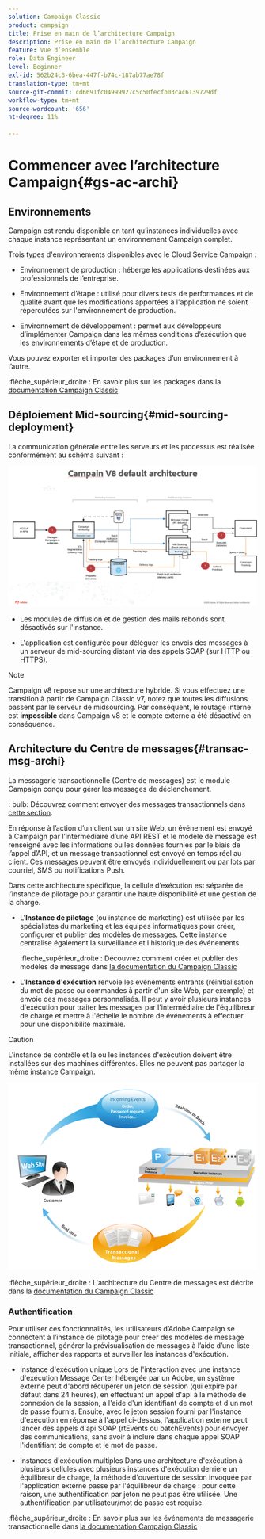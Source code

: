 ```yaml
---
solution: Campaign Classic
product: campaign
title: Prise en main de l’architecture Campaign
description: Prise en main de l’architecture Campaign
feature: Vue d’ensemble
role: Data Engineer
level: Beginner
exl-id: 562b24c3-6bea-447f-b74c-187ab77ae78f
translation-type: tm+mt
source-git-commit: cd6691fc04999927c5c50fecfb03cac6139729df
workflow-type: tm+mt
source-wordcount: '656'
ht-degree: 11%

---
```


# Commencer avec l’architecture Campaign{#gs-ac-archi}

## Environnements

Campaign est rendu disponible en tant qu’instances individuelles avec chaque instance représentant un environnement Campaign complet.

Trois types d&#39;environnements disponibles avec le Cloud Service Campaign :

* Environnement de production : héberge les applications destinées aux professionnels de l’entreprise.

* Environnement d’étape : utilisé pour divers tests de performances et de qualité avant que les modifications apportées à l&#39;application ne soient répercutées sur l&#39;environnement de production.

* Environnement de développement : permet aux développeurs d’implémenter Campaign dans les mêmes conditions d’exécution que les environnements d’étape et de production.

Vous pouvez exporter et importer des packages d’un environnement à l’autre.

:flèche_supérieur_droite : En savoir plus sur les packages dans la [documentation Campaign Classic](https://experienceleague.adobe.com/docs/campaign-classic/using/getting-started/administration-basics/working-with-data-packages.html?lang=en#about-data-packages)

## Déploiement Mid-sourcing{#mid-sourcing-deployment}

La communication générale entre les serveurs et les processus est réalisée conformément au schéma suivant :

![](assets/architecture.png)

* Les modules de diffusion et de gestion des mails rebonds sont désactivés sur l&#39;instance.

* L&#39;application est configurée pour déléguer les envois des messages à un serveur de mid-sourcing distant via des appels SOAP (sur HTTP ou HTTPS).

>[!NOTE]
>
> Campaign v8 repose sur une architecture hybride. Si vous effectuez une transition à partir de Campaign Classic v7, notez que toutes les diffusions passent par le serveur de midsourcing.
> Par conséquent, le routage interne est **impossible** dans Campaign v8 et le compte externe a été désactivé en conséquence.


## Architecture du Centre de messages{#transac-msg-archi}

La messagerie transactionnelle (Centre de messages) est le module Campaign conçu pour gérer les messages de déclenchement.

: bulb: Découvrez comment envoyer des messages transactionnels dans [cette section](../send/transactional.md).

En réponse à l’action d’un client sur un site Web, un événement est envoyé à Campaign par l’intermédiaire d’une API REST et le modèle de message est renseigné avec les informations ou les données fournies par le biais de l’appel d’API, et un message transactionnel est envoyé en temps réel au client. Ces messages peuvent être envoyés individuellement ou par lots par courriel, SMS ou notifications Push.

Dans cette architecture spécifique, la cellule d’exécution est séparée de l’instance de pilotage pour garantir une haute disponibilité et une gestion de la charge.

* L&#39;**Instance de pilotage** (ou instance de marketing) est utilisée par les spécialistes du marketing et les équipes informatiques pour créer, configurer et publier des modèles de messages. Cette instance centralise également la surveillance et l&#39;historique des événements.

   :flèche_supérieur_droite : Découvrez comment créer et publier des modèles de message dans [la documentation du Campaign Classic](https://experienceleague.adobe.com/docs/campaign-classic/using/transactional-messaging/message-templates/introduction.html?lang=en#transactional-messaging)

* L&#39;**Instance d&#39;exécution** renvoie les événements entrants (réinitialisation du mot de passe ou commandes à partir d&#39;un site Web, par exemple) et envoie des messages personnalisés. Il peut y avoir plusieurs instances d&#39;exécution pour traiter les messages par l&#39;intermédiaire de l&#39;équilibreur de charge et mettre à l&#39;échelle le nombre de événements à effectuer pour une disponibilité maximale.

>[!CAUTION]
>
>L&#39;instance de contrôle et la ou les instances d&#39;exécution doivent être installées sur des machines différentes. Elles ne peuvent pas partager la même instance Campaign.

![](assets/messagecenter_diagram.png)

:flèche_supérieur_droite : L&#39;architecture du Centre de messages est décrite dans la [documentation du Campaign Classic](https://experienceleague.adobe.com/docs/campaign-classic/using/transactional-messaging/introduction/transactional-messaging-architecture.html?lang=en#transactional-messaging)


### Authentification

Pour utiliser ces fonctionnalités, les utilisateurs d’Adobe Campaign se connectent à l’instance de pilotage pour créer des modèles de message transactionnel, générer la prévisualisation de messages à l’aide d’une liste initiale, afficher des rapports et surveiller les instances d&#39;exécution.

* Instance d&#39;exécution unique
Lors de l&#39;interaction avec une instance d&#39;exécution Message Center hébergée par un Adobe, un système externe peut d&#39;abord récupérer un jeton de session (qui expire par défaut dans 24 heures), en effectuant un appel d&#39;api à la méthode de connexion de la session, à l&#39;aide d&#39;un identifiant de compte et d&#39;un mot de passe fournis.
Ensuite, avec le jeton session fourni par l&#39;instance d&#39;exécution en réponse à l&#39;appel ci-dessus, l&#39;application externe peut lancer des appels d&#39;api SOAP (rtEvents ou batchEvents) pour envoyer des communications, sans avoir à inclure dans chaque appel SOAP l&#39;identifiant de compte et le mot de passe.

* Instances d&#39;exécution multiples
Dans une architecture d&#39;exécution à plusieurs cellules avec plusieurs instances d&#39;exécution derrière un équilibreur de charge, la méthode d&#39;ouverture de session invoquée par l&#39;application externe passe par l&#39;équilibreur de charge : pour cette raison, une authentification par jeton ne peut pas être utilisée. Une authentification par utilisateur/mot de passe est requise.

:flèche_supérieur_droite : En savoir plus sur les événements de messagerie transactionnelle dans [la documentation Campaign Classic](https://experienceleague.corp.adobe.com/docs/campaign-classic/using/transactional-messaging/introduction/event-description.html?lang=en#about-transactional-messaging-datamodel)